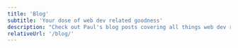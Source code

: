 ```yaml
---
title: 'Blog'
subtitle: 'Your dose of web dev related goodness'
description: "Check out Paul's blog posts covering all things web dev related including JavaScript, CSS, React and more!"
relativeUrl: '/blog/'
---
```

